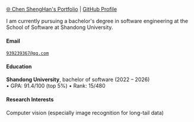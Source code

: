 [🌐 Chen ShengHan's Portfolio](https://chenshenghan100.github.io/ChenShengHan.github.io/) | 
[<i class="fab fa-github"></i> GitHub Profile](https://github.com/ChenShengHan100)

I am currently pursuing a bachelor's degree in software engineering at the School of Software at Shandong University.
#### Email  
<code>939239367@qq.com</code>

#### Education  
**Shandong University**, bachelor of software (2022 – 2026)  
• GPA: 91.4/100 (top 5%)
• Rank: 15/480


#### Research Interests  
Computer vision (especially image recognition for long-tail data)

